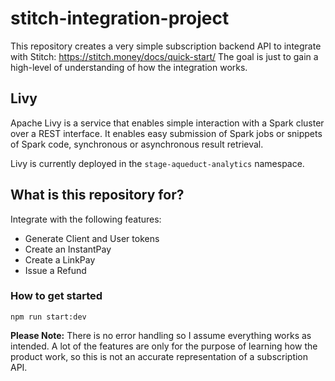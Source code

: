 # stitch-integration-project

This repository creates a very simple subscription backend API to integrate with Stitch: 
https://stitch.money/docs/quick-start/ The goal is just to gain a high-level of understanding of how the integration works.

## Livy
Apache Livy is a service that enables simple interaction with a Spark cluster over a REST interface. 
It enables easy submission of Spark jobs or snippets of Spark code, synchronous or asynchronous result retrieval.

Livy is currently deployed in the `stage-aqueduct-analytics` namespace. 

## What is this repository for?
Integrate with the following features: 
* Generate Client and User tokens 
* Create an InstantPay 
* Create a LinkPay
* Issue a Refund

### How to get started
`npm run start:dev `

**Please Note:** There is no error handling so I assume everything works as intended. A lot of the features are only for the purpose of learning how the product work, so this is not an accurate representation of a subscription API.